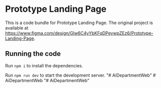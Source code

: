 
  # Prototype Landing Page

  This is a code bundle for Prototype Landing Page. The original project is available at https://www.figma.com/design/Glw6C4yYbKFqDPeywpZEz6/Prototype-Landing-Page.

  ## Running the code

  Run `npm i` to install the dependencies.

  Run `npm run dev` to start the development server.
  "# AiDepartmentWeb" 
#   A i D e p a r t m e n t W e b  
 "# AiDepartmentWeb" 
